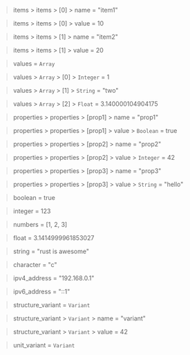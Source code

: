> items > items > [0] > name = "item1"

> items > items > [0] > value = 10

> items > items > [1] > name = "item2"

> items > items > [1] > value = 20

> values = `Array`

> values > `Array` > [0] > `Integer` = 1

> values > `Array` > [1] > `String` = "two"

> values > `Array` > [2] > `Float` = 3.140000104904175

> properties > properties > [prop1] > name = "prop1"

> properties > properties > [prop1] > value > `Boolean` = true

> properties > properties > [prop2] > name = "prop2"

> properties > properties > [prop2] > value > `Integer` = 42

> properties > properties > [prop3] > name = "prop3"

> properties > properties > [prop3] > value > `String` = "hello"

> boolean = true

> integer = 123

> numbers = [1, 2, 3]

> float = 3.1414999961853027

> string = "rust is awesome"

> character = "c"

> ipv4_address = "192.168.0.1"

> ipv6_address = "::1"

> structure_variant = `Variant`

> structure_variant > `Variant` > name = "variant"

> structure_variant > `Variant` > value = 42

> unit_variant = `Variant`